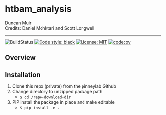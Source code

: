 # htbam_analysis
Duncan Muir  
Credits: Daniel Mohktari and Scott Longwell
___
![BuildStatus](https://github.com/pinneylab/hbtam_analysis/workflows/Test/badge.svg)
[![Code style: black](https://img.shields.io/badge/code%20style-black-000000.svg)](https://github.com/psf/black)
[![License: MIT](https://img.shields.io/badge/License-MIT-purple.svg)](https://opensource.org/licenses/MIT)
[![codecov](https://codecov.io/gh/pinneylab/htbam_analysis/branch/main/graph/badge.svg?token=OG0TE7GYLF)](https://codecov.io/gh/pinneylab/htbam_analysis)


## Overview


## Installation

1. Clone  this repo (private) from the pinneylab Github
2. Change directory to unzipped package path
    - `$ cd /repo-download-dir`
3. PIP install the package in place and make editable
    - `$ pip install -e .`